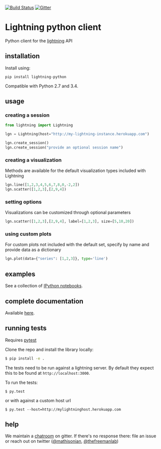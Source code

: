 [![Build Status](https://travis-ci.org/lightning-viz/lightning-python.svg?branch=master)](https://travis-ci.org/lightning-viz/lightning-python)
[![Gitter](https://badges.gitter.im/Join%20Chat.svg)](https://gitter.im/lightning-viz/lightning?utm_source=badge&utm_medium=badge&utm_campaign=pr-badge&utm_content=badge)


Lightning python client
================

Python client for the [lightning](https://github.com/mathisonian/lightning) API

## installation
Install using:

```
pip install lightning-python
```
Compatible with Python 2.7 and 3.4. 

## usage

### creating a session

```python
from lightning import Lightning

lgn = Lightning(host="http://my-lightning-instance.herokuapp.com")

lgn.create_session()
lgn.create_session("provide an optional session name")
```

### creating a visualization
Methods are available for the default visualization types included with Lightning
```python
lgn.line([1,2,3,4,5,6,7,8,0,-2,2])
lgn.scatter([1,2,3],[2,9,4])
```

### setting options
Visualizations can be customized through optional parameters
```python
lgn.scatter([1,2,3],[2,9,4], label=[1,2,3], size=[5,10,20])
```
### using custom plots
For custom plots not included with the default set, specify by name and provide data as a dictionary
```python
lgn.plot(data={"series": [1,2,3]}, type='line')
```

## examples

See a collection of [IPython notebooks](http://nbviewer.ipython.org/github/lightning-viz/lightning-example-notebooks/tree/master/).

## complete documentation

Available [here](http://lightning-viz.github.io/lightning-python/).

## running tests

Requires [pytest](http://pytest.org/latest/)

Clone the repo and install the library locally:

```sh
$ pip install -e .
``` 

The tests need to be run against a lightning server. By default they expect
this to be found at `http://localhost:3000`.

To run the tests:

```
$ py.test
```

or with against a custom host url


```
$ py.test --host=http://mylightninghost.herokuapp.com
```

## help

We maintain a [chatroom](https://gitter.im/lightning-viz/lightning) on gitter. If there's no response there: file an issue or reach out on twitter ([@mathisonian](http://twitter.com/matisonian), [@thefreemanlab](http://twitter.com/thefreemanlab))

